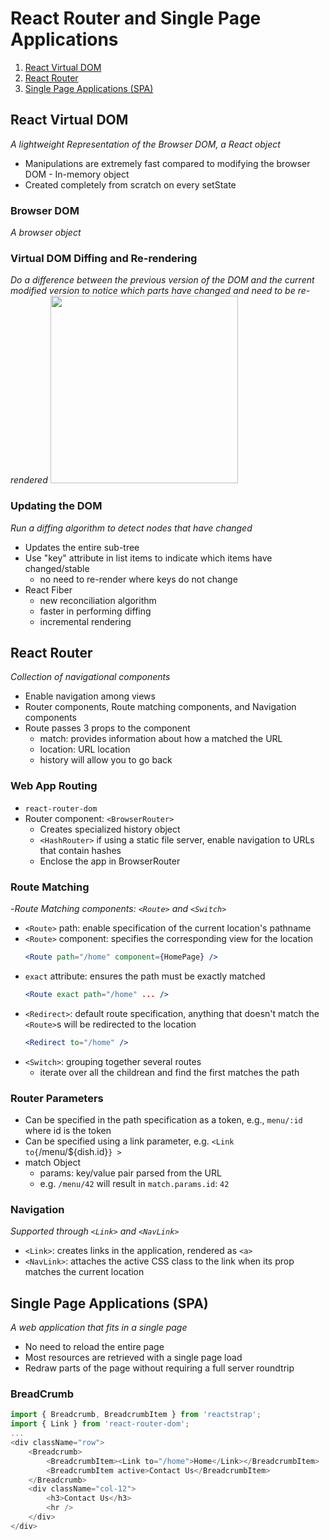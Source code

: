 # React Router and Single Page Applications
1. [React Virtual DOM](#react-virtual-dom)
2. [React Router](#react-router)
3. [Single Page Applications (SPA)](#single-page-applications-spa)

## React Virtual DOM
_A lightweight Representation of the Browser DOM, a React object_
- Manipulations are extremely fast compared to modifying the browser DOM - In-memory object
- Created completely from scratch on every setState

### Browser DOM
_A browser object_

### Virtual DOM Diffing and Re-rendering
_Do a difference between the previous version of the DOM and the current modified version to notice which parts have changed and need to be re-rendered_
<img src="https://survivejs.com/950d04f6f2ce70288627835f007bb9eb.png" width="300px">

### Updating the DOM
_Run a diffing algorithm to detect nodes that have changed_
- Updates the entire sub-tree
- Use "key" attribute in list items to indicate which items have changed/stable
  - no need to re-render where keys do not change
- React Fiber
  - new reconciliation algorithm
  - faster in performing diffing
  - incremental rendering

## React Router
_Collection of navigational components_
- Enable navigation among views
- Router components, Route matching components, and Navigation components
- Route passes 3 props to the component
  - match: provides information about how a <Route path> matched the URL
  - location: URL location
  - history will allow you to go back

### Web App Routing
- `react-router-dom`
- Router component: `<BrowserRouter>`
  - Creates specialized history object
  - `<HashRouter>` if using a static file server, enable navigation to URLs that contain hashes
  - Enclose the app in BrowserRouter
  
### Route Matching
-_Route Matching components: `<Route>` and `<Switch>`_
- `<Route>` path: enable specification of the current location's pathname
- `<Route>` component: specifies the corresponding view for the location
    ```jsx
    <Route path="/home" component={HomePage} />
    ```
-  `exact` attribute: ensures the path must be exactly matched
    ```jsx
    <Route exact path="/home" ... />
    ```
- `<Redirect>`: default route specification, anything that doesn't match the `<Route>`s will be redirected to the location
    ```jsx
    <Redirect to="/home" />
    ```
- `<Switch>`: grouping together several routes
  - iterate over all the childrean and find the first matches the path

### Router Parameters
- Can be specified in the path specification as a token, e.g., `menu/:id` where id is the token
- Can be specified using a link parameter, e.g. `<Link to{`/menu/${dish.id}`} >`
- match Object
  - params: key/value pair parsed from the URL
  - e.g. `/menu/42` will result in `match.params.id`: `42`

### Navigation
_Supported through `<Link>` and `<NavLink>`_
- `<Link>`: creates links in the application, rendered as `<a>`
- `<NavLink>`: attaches the active CSS class to the link when its prop matches the current location

## Single Page Applications (SPA)
_A web application that fits in a single page_
- No need to reload the entire page
- Most resources are retrieved with a single page load
- Redraw parts of the  page without requiring a full server roundtrip

### BreadCrumb
```javascript
import { Breadcrumb, BreadcrumbItem } from 'reactstrap';
import { Link } from 'react-router-dom';
...
<div className="row">
    <Breadcrumb>
        <BreadcrumbItem><Link to="/home">Home</Link></BreadcrumbItem>
        <BreadcrumbItem active>Contact Us</BreadcrumbItem>
    </Breadcrumb>
    <div className="col-12">
        <h3>Contact Us</h3>
        <hr />
    </div>
</div>
```
